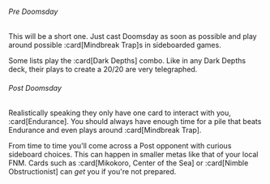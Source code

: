 <!-- markdownlint-disable first-line-heading -->

###### Pre Doomsday

This will be a short one. Just cast Doomsday as soon as possible and play around
possible :card[Mindbreak Trap]s in sideboarded games.

Some lists play the :card[Dark Depths] combo. Like in any Dark Depths deck,
their plays to create a 20/20 are very telegraphed.

###### Post Doomsday

Realistically speaking they only have one card to interact with you,
:card[Endurance]. You should always have enough time for a pile that beats
Endurance and even plays around :card[Mindbreak Trap].

From time to time you'll come across a Post opponent with curious sideboard
choices. This can happen in smaller metas like that of your local FNM. Cards
such as :card[Mikokoro, Center of the Sea] or :card[Nimble Obstructionist] can
_get_ you if you're not prepared.
